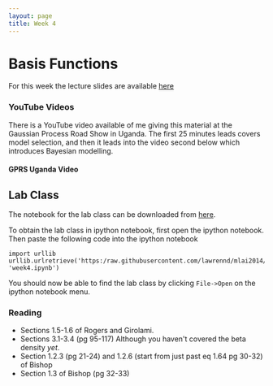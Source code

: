 ```yaml
---
layout: page
title: Week 4
---
```


Basis Functions
===============

For this week the lecture slides are available
[here](./assets/w4_basisFunctions.pdf)

### YouTube Videos

There is a YouTube video available of me giving this material at the
Gaussian Process Road Show in Uganda. The first 25 minutes leads covers
model selection, and then it leads into the video second below which
introduces Bayesian modelling.

#### GPRS Uganda Video

Lab Class
---------

The notebook for the lab class can be downloaded from
[here](http:/nbviewer.ipython.org/github/lawrennd/mlai2014/blob/master/week4.ipynb).

To obtain the lab class in ipython notebook, first open the ipython
notebook. Then paste the following code into the ipython notebook

    import urllib
    urllib.urlretrieve('https:/raw.githubusercontent.com/lawrennd/mlai2014/master/week4.ipynb', 'week4.ipynb')

You should now be able to find the lab class by clicking `File->Open` on
the ipython notebook menu.

### Reading

-   Sections 1.5-1.6 of Rogers and Girolami.
-   Sections 3.1-3.4 (pg 95-117) Although you haven't covered the beta
    density *yet*.
-   Section 1.2.3 (pg 21-24) and 1.2.6 (start from just past eq 1.64 pg
    30-32) of Bishop
-   Section 1.3 of Bishop (pg 32-33)

